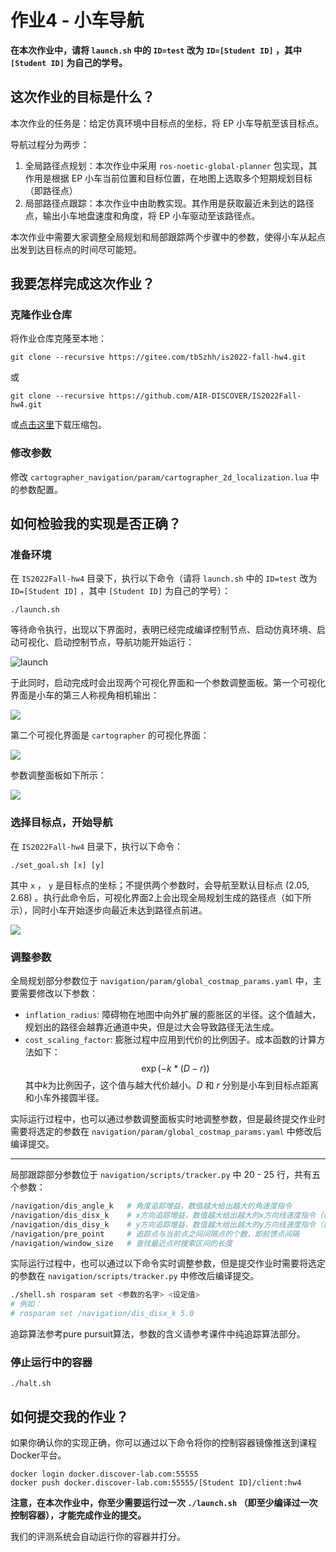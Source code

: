 # 作业4 - 小车导航

**在本次作业中，请将 `launch.sh` 中的 `ID=test` 改为 `ID=[Student ID]` ，其中 `[Student ID]` 为自己的学号。**

## 这次作业的目标是什么？

本次作业的任务是：给定仿真环境中目标点的坐标，将 EP 小车导航至该目标点。

导航过程分为两步：

1. 全局路径点规划：本次作业中采用 `ros-noetic-global-planner` 包实现，其作用是根据 EP 小车当前位置和目标位置，在地图上选取多个短期规划目标（即路径点）
2. 局部路径点跟踪：本次作业中由助教实现。其作用是获取最近未到达的路径点，输出小车地盘速度和角度，将 EP 小车驱动至该路径点。

本次作业中需要大家调整全局规划和局部跟踪两个步骤中的参数，使得小车从起点出发到达目标点的时间尽可能短。

## 我要怎样完成这次作业？

### 克隆作业仓库

将作业仓库克隆至本地：

```
git clone --recursive https://gitee.com/tb5zhh/is2022-fall-hw4.git
```

或

```
git clone --recursive https://github.com/AIR-DISCOVER/IS2022Fall-hw4.git
```

或[点击这里](https://cloud.tsinghua.edu.cn/f/b06174c685a048838565/)下载压缩包。

### 修改参数

修改 `cartographer_navigation/param/cartographer_2d_localization.lua` 中的参数配置。


## 如何检验我的实现是否正确？

### 准备环境

在 `IS2022Fall-hw4` 目录下，执行以下命令（请将 `launch.sh` 中的 `ID=test` 改为 `ID=[Student ID]` ，其中 `[Student ID]` 为自己的学号）：

```shell
./launch.sh
```

等待命令执行，出现以下界面时，表明已经完成编译控制节点、启动仿真环境、启动可视化、启动控制节点，导航功能开始运行：

![launch](assets/hw4-out.png)


于此同时，启动完成时会出现两个可视化界面和一个参数调整面板。第一个可视化界面是小车的第三人称视角相机输出：

![](assets/hw4-vis.png)

第二个可视化界面是 `cartographer` 的可视化界面：

![](assets/hw4-rviz.png)

参数调整面板如下所示：

![](assets/hw4-rqt.png)

### 选择目标点，开始导航

在 `IS2022Fall-hw4` 目录下，执行以下命令：

```shell
./set_goal.sh [x] [y]
```

其中 `x` ， `y` 是目标点的坐标；不提供两个参数时，会导航至默认目标点 $(2.05, 2.68)$ 。执行此命令后，可视化界面2上会出现全局规划生成的路径点（如下所示），同时小车开始逐步向最近未达到路径点前进。

![](assets/hw4-nav.png)

### 调整参数

全局规划部分参数位于 `navigation/param/global_costmap_params.yaml` 中，主要需要修改以下参数：
* `inflation_radius`: 障碍物在地图中向外扩展的膨胀区的半径。这个值越大，规划出的路径会越靠近通道中央，但是过大会导致路径无法生成。
* `cost_scaling_factor`: 膨胀过程中应用到代价的比例因子。成本函数的计算方法如下：
$$
\exp(-k * (D - r))
$$
  其中$k$为比例因子，这个值与越大代价越小。$D$ 和 $r$ 分别是小车到目标点距离和小车外接圆半径。

实际运行过程中，也可以通过参数调整面板实时地调整参数，但是最终提交作业时需要将选定的参数在 `navigation/param/global_costmap_params.yaml` 中修改后编译提交。

---

局部跟踪部分参数位于 `navigation/scripts/tracker.py` 中 20 - 25 行，共有五个参数：

```bash
/navigation/dis_angle_k   # 角度追踪增益，数值越大给出越大的角速度指令
/navigation/dis_disx_k    # x方向追踪增益，数值越大给出越大的x方向线速度指令（相对世界坐标系）
/navigation/dis_disy_k    # y方向追踪增益，数值越大给出越大的y方向线速度指令（相对世界坐标系）
/navigation/pre_point     # 追踪点与当前点之间间隔点的个数，即前馈点间隔
/navigation/window_size   # 查找最近点时搜索区间的长度
```

实际运行过程中，也可以通过以下命令实时调整参数，但是提交作业时需要将选定的参数在 `navigation/scripts/tracker.py` 中修改后编译提交。

```bash
./shell.sh rosparam set <参数的名字> <设定值>
# 例如：
# rosparam set /navigation/dis_disx_k 5.0
```

追踪算法参考pure pursuit算法，参数的含义请参考课件中纯追踪算法部分。


### 停止运行中的容器

```shell
./halt.sh
```

## 如何提交我的作业？

如果你确认你的实现正确，你可以通过以下命令将你的控制容器镜像推送到课程Docker平台。

```shell
docker login docker.discover-lab.com:55555
docker push docker.discover-lab.com:55555/[Student ID]/client:hw4
```

**注意，在本次作业中，你至少需要运行过一次 `./launch.sh` （即至少编译过一次控制容器），才能完成作业的提交。**

我们的评测系统会自动运行你的容器并打分。    
